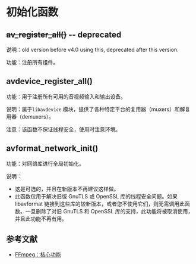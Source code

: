 # 初始化函数

## ~~av_register_all()~~ -- **deprecated**

说明：old version before v4.0 using this, deprecated after this version.

功能：注册所有组件。

## avdevice_register_all()

功能：用于注册所有可用的音视频输入和输出设备。

说明：属于`libavdevice` 模块，提供了各种特定平台的复用器（muxers）和解复用器（demuxers）。

注意：该函数不保证线程安全，使用时注意环境。

## avformat_network_init()

功能：对网络库进行全局初始化。

说明：

* 这是可选的，并且在新版本不再建议这样做。
* 此函数仅用于解决旧版 GnuTLS 或 OpenSSL 库的线程安全问题。如果 libavformat 链接到这些库的较新版本，或者您不使用它们，则无需调用此函数。一旦删除了对旧 GnuTLS 和 OpenSSL 库的支持，此功能将被取消使用，并且此功能不再有用。

## 参考文献

* [FFmpeg：核心功能](https://ffmpeg.org/doxygen/trunk/group__lavf__core.html)